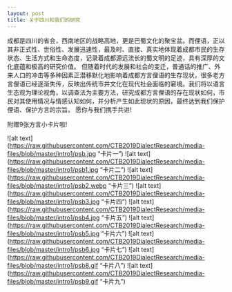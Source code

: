 ```yaml
---
layout: post
title: 关于四川和我们的研究
---
```


成都是四川的省会，西南地区的战略高地，更是巴蜀文化的聚宝盆。而俚语，正以其非正式性、世俗性、发展迅速性，最及时、直接、真实地体现着成都市民的生存状态、生活方式和生命态度，记录着成都源远流长的蜀文明的足迹，具有深厚的文化底蕴和极高的研究价值。
但随着时代的发展和社会的变迁，普通话的推广、外来人口的冲击等多种因素正潜移默化地影响着成都方言俚语的生存现状，很多老方言俚语已经逐渐失传，反映出传统市井文化在现代社会面临的窘境。我们将以语言生态观为理论视角，以调查法为主要方法，研究成都方言俚语的存在现状如何，市民对其使用情况与情感认知如何，并分析产生如此现状的原因，最终达到我们保护俚语、保护方言的宗旨。
愿你与我们携手共进!

附赠9张方言小卡片啦!

![alt text](https://raw.githubusercontent.com/CTB2019DialectResearch/media-files/blob/master/intro1/psb.jpg “卡片一”)
![alt text](https://raw.githubusercontent.com/CTB2019DialectResearch/media-files/blob/master/intro1/psb1.jpg “卡片二”)
![alt text](https://raw.githubusercontent.com/CTB2019DialectResearch/media-files/blob/master/intro1/psb2.webp “卡片三”)
![alt text](https://raw.githubusercontent.com/CTB2019DialectResearch/media-files/blob/master/intro1/psb3.jpg “卡片四”)
![alt text](https://raw.githubusercontent.com/CTB2019DialectResearch/media-files/blob/master/intro1/psb4.jpg “卡片五”)
![alt text](https://raw.githubusercontent.com/CTB2019DialectResearch/media-files/blob/master/intro1/psb5.jpg “卡片六”)
![alt text](https://raw.githubusercontent.com/CTB2019DialectResearch/media-files/blob/master/intro1/psb6.jpg “卡片七”)
![alt text](https://raw.githubusercontent.com/CTB2019DialectResearch/media-files/blob/master/intro1/psb8.gif “卡片八”)
![alt text](https://raw.githubusercontent.com/CTB2019DialectResearch/media-files/blob/master/intro1/psb9.gif “卡片九”)

